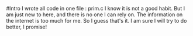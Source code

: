 #Intro
I wrote all code in one file : prim.c
I know it is not a good habit.
But I am just new to here, and there is no one I can rely on.
The information on the internet is too much for me.
So I guess that's it.
I am sure I will try to do better, I promise!
